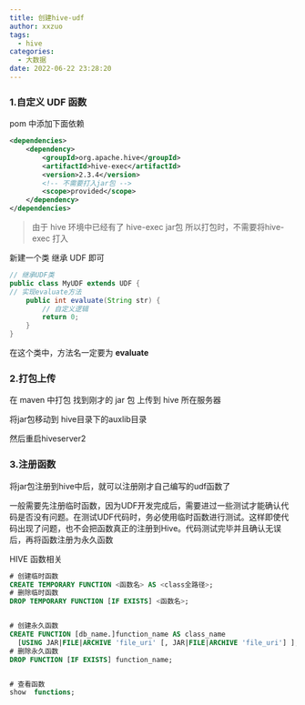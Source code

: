 ```yaml
---
title: 创建hive-udf
author: xxzuo
tags:
  - hive
categories:
  - 大数据
date: 2022-06-22 23:28:20
---
```




### 1.自定义 UDF 函数
pom 中添加下面依赖
```xml
<dependencies>
    <dependency>
        <groupId>org.apache.hive</groupId>
        <artifactId>hive-exec</artifactId>
        <version>2.3.4</version>
        <!-- 不需要打入jar包 -->
        <scope>provided</scope>
    </dependency>
</dependencies>
```
> 由于  hive  环境中已经有了  hive-exec jar包 所以打包时，不需要将hive-exec 打入

新建一个类 继承 UDF 即可
```java
// 继承UDF类
public class MyUDF extends UDF {
// 实现evaluate方法
    public int evaluate(String str) {
        // 自定义逻辑
        return 0;
    }
}
```

在这个类中，方法名一定要为 **evaluate**

### 2.打包上传
在 maven 中打包
找到刚才的 jar 包
上传到 hive 所在服务器

将jar包移动到  hive目录下的auxlib目录

然后重启hiveserver2


### 3.注册函数
将jar包注册到hive中后，就可以注册刚才自己编写的udf函数了

一般需要先注册临时函数，因为UDF开发完成后，需要进过一些测试才能确认代码是否没有问题。在测试UDF代码时，务必使用临时函数进行测试。这样即使代码出现了问题，也不会把函数真正的注册到Hive。代码测试完毕并且确认无误后，再将函数注册为永久函数


HIVE 函数相关
```sql
# 创建临时函数
CREATE TEMPORARY FUNCTION <函数名> AS <class全路径>;
# 删除临时函数
DROP TEMPORARY FUNCTION [IF EXISTS] <函数名>;


# 创建永久函数
CREATE FUNCTION [db_name.]function_name AS class_name
  [USING JAR|FILE|ARCHIVE 'file_uri' [, JAR|FILE|ARCHIVE 'file_uri'] ];
# 删除永久函数
DROP FUNCTION [IF EXISTS] function_name;


# 查看函数
show  functions;

```
